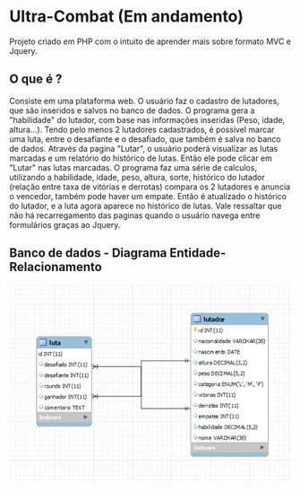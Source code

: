 # Ultra-Combat (Em andamento) #
Projeto criado em PHP com o intuito de aprender mais sobre formato MVC e Jquery.

## O que é ? ##
  Consiste em uma plataforma web. O usuário faz o cadastro de lutadores, que são inseridos e salvos no banco de dados. O programa gera a "habilidade" do lutador, com base nas informações inseridas (Peso, idade, altura...).
  Tendo pelo menos 2 lutadores cadastrados, é possivel marcar uma luta, entre o desafiante e o desafiado, que também é salva no banco de dados.
  Através da pagina "Lutar", o usuário poderá visualizar as lutas marcadas e um relatório do histórico de lutas. 
  Então ele pode clicar em "Lutar" nas lutas marcadas. O programa faz uma série de calculos, utilizando a habilidade, idade, peso, altura, sorte, histórico do lutador (relação entre taxa de vitórias e derrotas) compara os 2 lutadores e anuncia o vencedor, também pode haver um empate.
  Então é atualizado o histórico do lutador, e a luta agora aparece no histórico de lutas.
  Vale ressaltar que não há recarregamento das paginas quando o usuário navega entre formulários graças ao Jquery.
 ## Banco de dados - Diagrama Entidade-Relacionamento
 ![Diagrama Entidade-Relacionamento](https://github.com/PedroGuilhermeBarauna/Ultra-Combat/blob/main/img/Banco.PNG)
